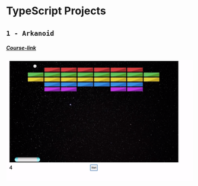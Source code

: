 # TypeScript Projects

## `1 - Arkanoid`

##### [Course-link](https://www.youtube.com/watch?v=7bejSTim38A)

![](images/arkanoid.png)
